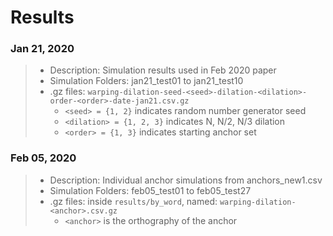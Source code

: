 # Results

### Jan 21, 2020
 > * Description: Simulation results used in Feb 2020 paper
 > * Simulation Folders: jan21_test01 to jan21_test10
 > * .gz files: `warping-dilation-seed-<seed>-dilation-<dilation>-order-<order>-date-jan21.csv.gz`
 >    * `<seed> = {1, 2}` indicates random number generator seed
 >    * `<dilation> = {1, 2, 3}` indicates N, N/2, N/3 dilation
 >    * `<order> = {1, 3}` indicates starting anchor set
     
### Feb 05, 2020
 > * Description: Individual anchor simulations from anchors_new1.csv
 > * Simulation Folders: feb05_test01 to feb05_test27
 > * .gz files: inside `results/by_word`, named: `warping-dilation-<anchor>.csv.gz`
 >    * `<anchor>` is the orthography of the anchor
